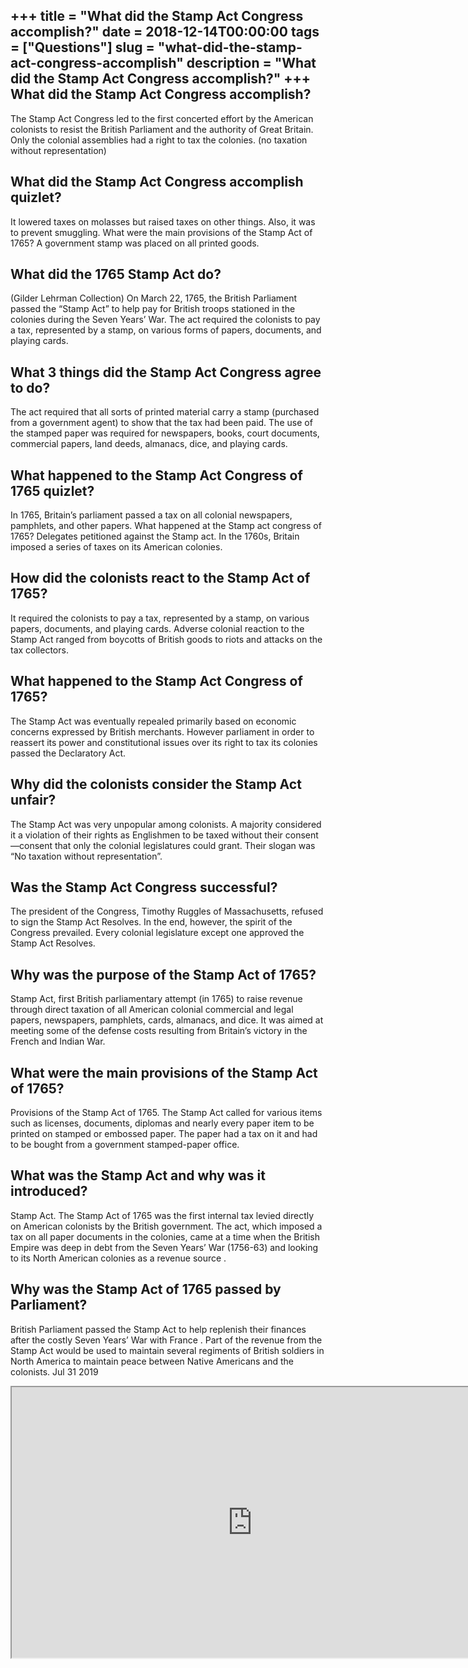+++
title = "What did the Stamp Act Congress accomplish?"
date = 2018-12-14T00:00:00
tags = ["Questions"]
slug = "what-did-the-stamp-act-congress-accomplish"
description = "What did the Stamp Act Congress accomplish?"
+++
What did the Stamp Act Congress accomplish?
-------------------------------------------

The Stamp Act Congress led to the first concerted effort by the American colonists to resist the British Parliament and the authority of Great Britain. Only the colonial assemblies had a right to tax the colonies. (no taxation without representation)

What did the Stamp Act Congress accomplish quizlet?
---------------------------------------------------

It lowered taxes on molasses but raised taxes on other things. Also, it was to prevent smuggling. What were the main provisions of the Stamp Act of 1765? A government stamp was placed on all printed goods.

What did the 1765 Stamp Act do?
-------------------------------

(Gilder Lehrman Collection) On March 22, 1765, the British Parliament passed the “Stamp Act” to help pay for British troops stationed in the colonies during the Seven Years’ War. The act required the colonists to pay a tax, represented by a stamp, on various forms of papers, documents, and playing cards.

What 3 things did the Stamp Act Congress agree to do?
-----------------------------------------------------

The act required that all sorts of printed material carry a stamp (purchased from a government agent) to show that the tax had been paid. The use of the stamped paper was required for newspapers, books, court documents, commercial papers, land deeds, almanacs, dice, and playing cards.

What happened to the Stamp Act Congress of 1765 quizlet?
--------------------------------------------------------

In 1765, Britain’s parliament passed a tax on all colonial newspapers, pamphlets, and other papers. What happened at the Stamp act congress of 1765? Delegates petitioned against the Stamp act. In the 1760s, Britain imposed a series of taxes on its American colonies.

How did the colonists react to the Stamp Act of 1765?
-----------------------------------------------------

It required the colonists to pay a tax, represented by a stamp, on various papers, documents, and playing cards. Adverse colonial reaction to the Stamp Act ranged from boycotts of British goods to riots and attacks on the tax collectors.

What happened to the Stamp Act Congress of 1765?
------------------------------------------------

The Stamp Act was eventually repealed primarily based on economic concerns expressed by British merchants. However parliament in order to reassert its power and constitutional issues over its right to tax its colonies passed the Declaratory Act.

Why did the colonists consider the Stamp Act unfair?
----------------------------------------------------

The Stamp Act was very unpopular among colonists. A majority considered it a violation of their rights as Englishmen to be taxed without their consent—consent that only the colonial legislatures could grant. Their slogan was “No taxation without representation”.

Was the Stamp Act Congress successful?
--------------------------------------

The president of the Congress, Timothy Ruggles of Massachusetts, refused to sign the Stamp Act Resolves. In the end, however, the spirit of the Congress prevailed. Every colonial legislature except one approved the Stamp Act Resolves.

Why was the purpose of the Stamp Act of 1765?
---------------------------------------------

Stamp Act, first British parliamentary attempt (in 1765) to raise revenue through direct taxation of all American colonial commercial and legal papers, newspapers, pamphlets, cards, almanacs, and dice. It was aimed at meeting some of the defense costs resulting from Britain’s victory in the French and Indian War.

What were the main provisions of the Stamp Act of 1765?
-------------------------------------------------------

Provisions of the Stamp Act of 1765. The Stamp Act called for various items such as licenses, documents, diplomas and nearly every paper item to be printed on stamped or embossed paper. The paper had a tax on it and had to be bought from a government stamped-paper office.

What was the Stamp Act and why was it introduced?
-------------------------------------------------

Stamp Act. The Stamp Act of 1765 was the first internal tax levied directly on American colonists by the British government. The act, which imposed a tax on all paper documents in the colonies, came at a time when the British Empire was deep in debt from the Seven Years’ War (1756-63) and looking to its North American colonies as a revenue source .

Why was the Stamp Act of 1765 passed by Parliament?
---------------------------------------------------

British Parliament passed the Stamp Act to help replenish their finances after the costly Seven Years’ War with France . Part of the revenue from the Stamp Act would be used to maintain several regiments of British soldiers in North America to maintain peace between Native Americans and the colonists. Jul 31 2019

<iframe allow="accelerometer; autoplay; clipboard-write; encrypted-media; gyroscope; picture-in-picture" allowfullscreen="" class="__youtube_prefs__  epyt-is-override  no-lazyload" data-no-lazy="1" data-origheight="433" data-origwidth="770" data-skipgform_ajax_framebjll="" height="433" id="_ytid_23404" loading="lazy" src="https://www.youtube.com/embed/HDP28LBKeTM?enablejsapi=1&autoplay=0&cc_load_policy=0&cc_lang_pref=&iv_load_policy=1&loop=0&modestbranding=0&rel=1&fs=1&playsinline=0&autohide=2&theme=dark&color=red&controls=1&" title="YouTube player" width="770"></iframe>